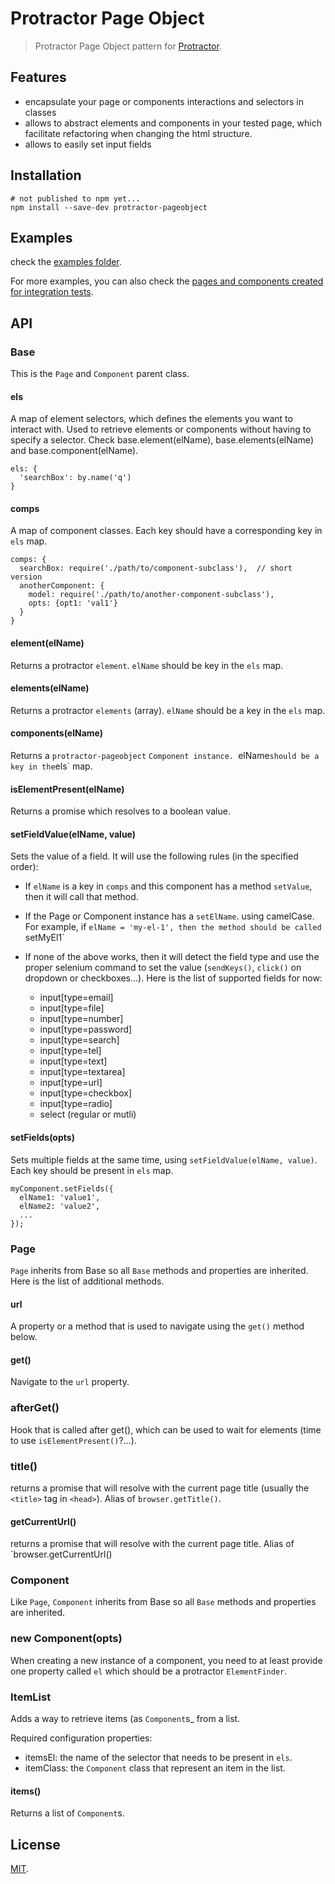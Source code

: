 # Protractor Page Object

> Protractor Page Object pattern for [Protractor](http://angular.github.io/protractor/).

## Features

* encapsulate your page or components interactions and selectors in classes
* allows to abstract elements and components in your tested page, which facilitate refactoring when changing the html structure.
* allows to easily set input fields


## Installation

```
# not published to npm yet...
npm install --save-dev protractor-pageobject
```

## Examples

check the [examples folder](./examples).

For more examples, you can also check the [pages and components created for integration tests](./tests/integration).


## API

### Base

This is the `Page` and `Component` parent class.


#### els

A map of element selectors, which defines the elements you want to interact with. Used to retrieve elements or components without having to specify a selector. Check base.element(elName), base.elements(elName) and base.component(elName).

```
els: {
  'searchBox': by.name('q')
}
```

#### comps

A map of component classes. Each key should have a corresponding key in `els` map.

```
comps: {
  searchBox: require('./path/to/component-subclass'),  // short version
  anotherComponent: {
    model: require('./path/to/another-component-subclass'),
    opts: {opt1: 'val1'}
  }
}
```

#### element(elName)

Returns a protractor `element`. `elName` should be key in the `els` map.

#### elements(elName)

Returns a protractor `elements` (array). `elName` should be a key in the `els` map.

#### components(elName)

Returns a `protractor-pageobject` `Component instance. `elName` should be a key in the `els` map.

#### isElementPresent(elName)

Returns a promise which resolves to a boolean value.

#### setFieldValue(elName, value)

Sets the value of a field. It will use the following rules (in the specified order):

* If `elName` is a key in `comps` and this component has a method `setValue`, then it will call that method. 
* If the Page or Component instance has a `setElName`. using camelCase. For example, if `elName = 'my-el-1', then the method should be called `setMyEl1`
* If none of the above works, then it will detect the field type and use the proper selenium command to set the value (`sendKeys()`, `click()` on dropdown or checkboxes...). Here is the list of supported fields for now:

    * input[type=email]
    * input[type=file]
    * input[type=number]
    * input[type=password]
    * input[type=search]
    * input[type=tel]
    * input[type=text]
    * input[type=textarea]
    * input[type=url]
    * input[type=checkbox]
    * input[type=radio]
    * select (regular or mutli)

#### setFields(opts)

Sets multiple fields at the same time, using `setFieldValue(elName, value)`. Each key should be present in `els` map.

```
myComponent.setFields({
  elName1: 'value1',
  elName2: 'value2',
  ...
});
```



### Page

`Page` inherits from Base so all `Base` methods and properties are inherited. Here is the list of additional methods.

#### url

A property or a method that is used to navigate using the `get()` method below.

#### get()

Navigate to the `url` property.

### afterGet()

Hook that is called after get(), which can be used to wait for elements (time to use `isElementPresent()`?...).

### title()

returns a promise that will resolve with the current page title (usually the `<title>` tag in `<head>`). Alias  of `browser.getTitle()`.

#### getCurrentUrl()

returns a promise that will resolve with the current page title. Alias of `browser.getCurrentUrl()


### Component

Like `Page`, `Component` inherits from Base so all `Base` methods and properties are inherited. 

### new Component(opts)

When creating a new instance of a component, you need to at least provide one property called `el` which should be a protractor `ElementFinder`.

### ItemList

Adds a way to retrieve items (as `Component`s_ from a list.

Required configuration properties:

* itemsEl: the name of the selector that needs to be present in `els`.
* itemClass: the `Component` class that represent an item in the list.

#### items()

Returns a list of `Component`s.


## License

[MIT](./LICENSE).


